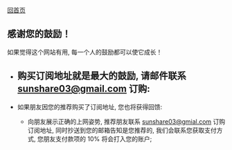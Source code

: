 [回首页](../index.md)

## 感谢您的鼓励！


如果觉得这个网站有用, 每一个人的鼓励都可以使它成长！

- 购买订阅地址就是最大的鼓励, 请邮件联系 sunshare03@gmail.com 订购: 
    - 

- 如果朋友因您的推荐购买了订阅地址, 您也将获得回馈:
    - 向朋友展示正确的上网姿势, 推荐朋友联系 sunshare03@gmial.com 订购订阅地址, 同时抄送到您的邮箱告知是您推荐的, 我们会联系您获取支付方式, 您朋友支付款项的 10% 将会打入您的账户;
